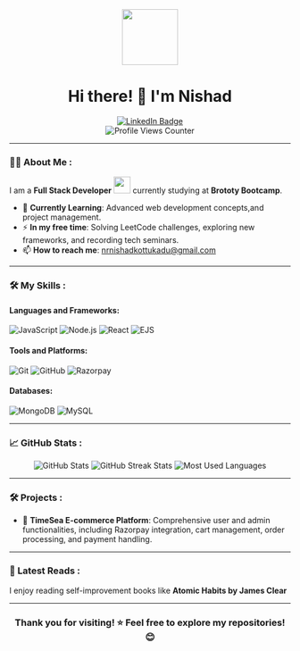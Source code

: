 <div align="center">
  <img src="https://media.giphy.com/media/M9gbBd9nbDrOTu1Mqx/giphy.gif" width="100"/>
</div>

<h1 align="center">Hi there! 👋 I'm Nishad</h1>

<div align="center">
  <a href="https://www.linkedin.com/in/nr-nishad-6ba88224b/">
    <img src="https://img.shields.io/badge/LinkedIn-blue?style=for-the-badge&logo=linkedin&logoColor=white" alt="LinkedIn Badge"/>
  </a>
  
</div>

<div align="center">
  <img src="https://komarev.com/ghpvc/?username=NRnishad&style=flat-square&color=blue" alt="Profile Views Counter"/>
</div>

---

### :woman_technologist: About Me :

I am a **Full Stack Developer** <img src="https://media.giphy.com/media/WUlplcMpOCEmTGBtBW/giphy.gif" width="30"> currently studying at **Brototy Bootcamp**.

- 🌱 **Currently Learning**: Advanced web development concepts,and project management.  
- :zap: **In my free time**: Solving LeetCode challenges, exploring new frameworks, and recording tech seminars.  
- :mailbox: **How to reach me**: [nrnishadkottukadu@gmail.com](mailto:nrnishadkottukadu@gmail.com)  

---

### 🛠️ My Skills :
  
#### Languages and Frameworks:
![JavaScript](https://img.shields.io/badge/JavaScript-yellow?style=for-the-badge&logo=javascript&logoColor=white)
![Node.js](https://img.shields.io/badge/Node.js-green?style=for-the-badge&logo=node.js&logoColor=white)
![React](https://img.shields.io/badge/React-blue?style=for-the-badge&logo=react&logoColor=white)
![EJS](https://img.shields.io/badge/EJS-orange?style=for-the-badge&logo=html5&logoColor=white)

#### Tools and Platforms:
![Git](https://img.shields.io/badge/Git-orange?style=for-the-badge&logo=git&logoColor=white)
![GitHub](https://img.shields.io/badge/GitHub-black?style=for-the-badge&logo=github&logoColor=white)
![Razorpay](https://img.shields.io/badge/Razorpay-darkblue?style=for-the-badge&logo=razorpay&logoColor=white)

#### Databases:
![MongoDB](https://img.shields.io/badge/MongoDB-green?style=for-the-badge&logo=mongodb&logoColor=white)
![MySQL](https://img.shields.io/badge/MySQL-blue?style=for-the-badge&logo=mysql&logoColor=white)

---

### :chart_with_upwards_trend: GitHub Stats :
  
<div align="center">
  <img src="https://github-readme-stats.vercel.app/api?username=NishadGitHub&show_icons=true&theme=radical" alt="GitHub Stats"/>
  <img src="https://github-readme-streak-stats.herokuapp.com/?user=NishadGitHub&theme=radical" alt="GitHub Streak Stats"/>
  <img src="https://github-readme-stats.vercel.app/api/top-langs/?username=NishadGitHub&layout=compact&theme=radical" alt="Most Used Languages"/>
</div>

---

### :hammer_and_wrench: Projects :
  
- 🛒 **TimeSea E-commerce Platform**: Comprehensive user and admin functionalities, including Razorpay integration, cart management, order processing, and payment handling.  
  

---

### 📖 Latest Reads :

I enjoy reading self-improvement books like **Atomic Habits by James Clear**   

---

<div align="center">
  <h3>Thank you for visiting! ⭐ Feel free to explore my repositories! 😊</h3>
</div>
